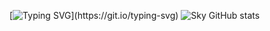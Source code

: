 [![Typing SVG](https://readme-typing-svg.demolab.com?font=Fira+Code&pause=1000&color=FFA500&width=435&lines=Hi%2C+I'm+Sky!;Welcome+to+my+GitHub!)](https://git.io/typing-svg)
![Sky GitHub stats](https://github-readme-stats.vercel.app/api?username=SKyLine-ax&show_icons=true&theme=gruvbox)

